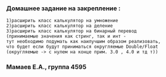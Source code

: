 ### Домашнее задание на закрепление :


``` 
1)расширить класс калькулятор на умножение
2)расширить класс калькулятор на деление
3)расширить класс калькулятор на бинарный перевод
(принимаемые значения как стринг, так и инт - 
тут необходимо подумать как наилучшим образом реализовать, 
что будет если будут приниматься округляемые Double/Float 
(округляемые -> с нулем на конце прим. 3.0 , 4.0 и тд т))
```

### Мамаев Е.А., группа 4595

